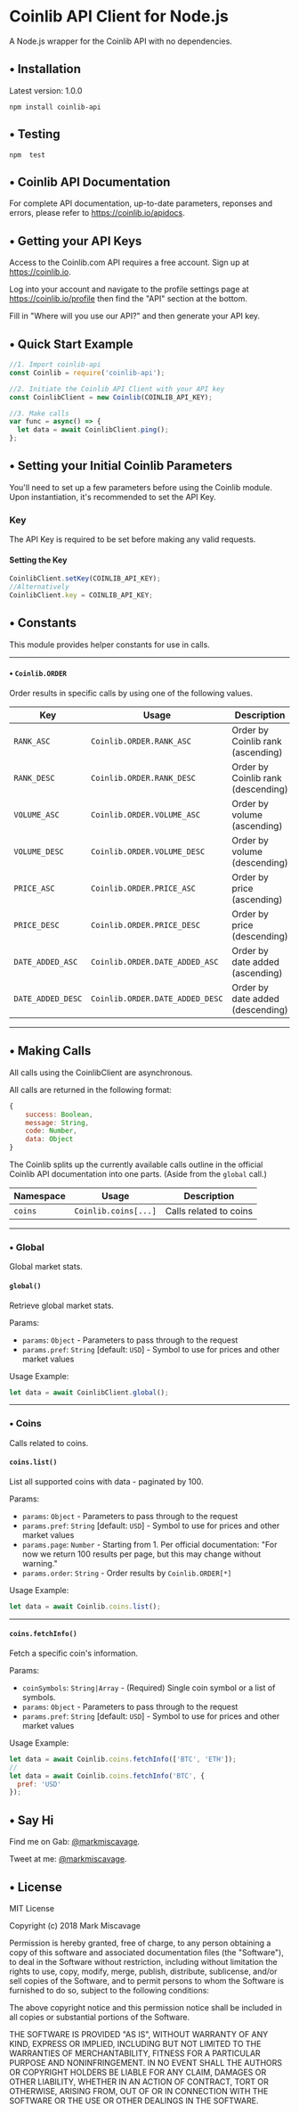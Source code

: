 # Coinlib API Client for Node.js

A Node.js wrapper for the Coinlib API with no dependencies.

## • Installation

Latest version: 1.0.0

`npm install coinlib-api`

## • Testing

`npm  test`

## • Coinlib API Documentation

For complete API documentation, up-to-date parameters, reponses and errors, please refer to https://coinlib.io/apidocs.

## • Getting your API Keys

Access to the Coinlib.com API requires a free account. Sign up at https://coinlib.io.

Log into your account and navigate to the profile settings page at https://coinlib.io/profile then find the "API" section at the bottom.

Fill in "Where will you use our API?" and then generate your API key.

## • Quick Start Example

```javascript
//1. Import coinlib-api
const Coinlib = require('coinlib-api');

//2. Initiate the Coinlib API Client with your API key
const CoinlibClient = new Coinlib(COINLIB_API_KEY);

//3. Make calls
var func = async() => {
  let data = await CoinlibClient.ping();
};
```

## • Setting your Initial Coinlib Parameters

You'll need to set up a few parameters before using the Coinlib module.
Upon instantiation, it's recommended to set the API Key.

### Key
The API Key is required to be set before making any valid requests.


#### Setting the Key
```javascript
CoinlibClient.setKey(COINLIB_API_KEY);
//Alternatively
CoinlibClient.key = COINLIB_API_KEY;
```

## • Constants

This module provides helper constants for use in calls.

___
#### • `Coinlib.ORDER`
Order results in specific calls by using one of the following values.

| Key | Usage | Description |
| --- | --- | --- |
`RANK_ASC` | `Coinlib.ORDER.RANK_ASC` | Order by Coinlib rank (ascending)
`RANK_DESC` | `Coinlib.ORDER.RANK_DESC` | Order by Coinlib rank (descending)
`VOLUME_ASC` | `Coinlib.ORDER.VOLUME_ASC` | Order by volume (ascending)
`VOLUME_DESC` | `Coinlib.ORDER.VOLUME_DESC` | Order by volume (descending)
`PRICE_ASC` | `Coinlib.ORDER.PRICE_ASC` | Order by price (ascending)
`PRICE_DESC` | `Coinlib.ORDER.PRICE_DESC` | Order by price (descending)
`DATE_ADDED_ASC` | `Coinlib.ORDER.DATE_ADDED_ASC` | Order by date added (ascending)
`DATE_ADDED_DESC` | `Coinlib.ORDER.DATE_ADDED_DESC` | Order by date added (descending)


___
## • Making Calls
All calls using the CoinlibClient are asynchronous.

All calls are returned in the following format:
```javascript
{
    success: Boolean,
    message: String,
    code: Number,
    data: Object
}
```

The Coinlib splits up the currently available calls outline in the official Coinlib API documentation into one parts. (Aside from the `global` call.)

| Namespace | Usage | Description |
| --- | --- | --- |
`coins` | `Coinlib.coins[...]` | Calls related to coins

___
### • Global
Global market stats.

#### `global()`
Retrieve global market stats.

Params:

- `params`: `Object` - Parameters to pass through to the request
- `params.pref`: `String` [default: `USD`] - Symbol to use for prices and other market values

Usage Example:
```javascript
let data = await CoinlibClient.global();
```

___
### • Coins
Calls related to coins.


#### `coins.list()`
List all supported coins with data - paginated by 100.

Params:

- `params`: `Object` - Parameters to pass through to the request
- `params.pref`: `String` [default: `USD`] - Symbol to use for prices and other market values
- `params.page`: `Number` - Starting from 1. Per official documentation: "For now we return 100 results per page, but this may change without warning."
- `params.order`: `String` - Order results by `Coinlib.ORDER[*]`
             
Usage Example:
```javascript
let data = await Coinlib.coins.list();
```

___
#### `coins.fetchInfo()`
Fetch a specific coin's information.

Params:

- `coinSymbols`: `String|Array` - (Required) Single coin symbol or a list of symbols.
- `params`: `Object` - Parameters to pass through to the request
- `params.pref`: `String` [default: `USD`] - Symbol to use for prices and other market values
             
Usage Example:
```javascript
let data = await Coinlib.coins.fetchInfo(['BTC', 'ETH']);
//
let data = await Coinlib.coins.fetchInfo('BTC', {
  pref: 'USD'
});
```

## • Say Hi

Find me on Gab: [@markmiscavage](https://gab.com/markmiscavage).

Tweet at me: [@markmiscavage](https://twitter.com/markmiscavage).

## • License

MIT License

Copyright (c) 2018 Mark Miscavage

Permission is hereby granted, free of charge, to any person obtaining a copy
of this software and associated documentation files (the "Software"), to deal
in the Software without restriction, including without limitation the rights
to use, copy, modify, merge, publish, distribute, sublicense, and/or sell
copies of the Software, and to permit persons to whom the Software is
furnished to do so, subject to the following conditions:

The above copyright notice and this permission notice shall be included in all
copies or substantial portions of the Software.

THE SOFTWARE IS PROVIDED "AS IS", WITHOUT WARRANTY OF ANY KIND, EXPRESS OR
IMPLIED, INCLUDING BUT NOT LIMITED TO THE WARRANTIES OF MERCHANTABILITY,
FITNESS FOR A PARTICULAR PURPOSE AND NONINFRINGEMENT. IN NO EVENT SHALL THE
AUTHORS OR COPYRIGHT HOLDERS BE LIABLE FOR ANY CLAIM, DAMAGES OR OTHER
LIABILITY, WHETHER IN AN ACTION OF CONTRACT, TORT OR OTHERWISE, ARISING FROM,
OUT OF OR IN CONNECTION WITH THE SOFTWARE OR THE USE OR OTHER DEALINGS IN THE
SOFTWARE.